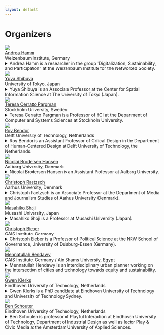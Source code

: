 ```yaml
---
layout: default
---
```


# Organizers

<div class="row">
  <div class="column">
    <a href="https://www.weizenbaum-institut.de/portrait/p/andrea-hamm/#page=1&sort=date">
    <img src="files/profile_photos/andreahamm.jpg" class="profile-photo">
    <div class="profile-name">
        Andrea Hamm
    </div>
    </a>
    <div class="profile-institute">
        Weizenbaum Institute, Germany
    </div>
    <div class="profile-detail-text">
    <details>
    <summary>
    Andrea Hamm is a researcher in the group "Digitalization, Sustainability, and Participation" at the Weizenbaum Institute for the Networked Society. 
    </summary>
    <div class="details_content">
    Her work focuses on the socio-political dimensions of digitalization, sustainability transitions, and the role of digital technologies among civic actor groups in transformation and innovation processes.
    </div>
    </details>
    </div>
  </div>
  <div class="column">
    <img src="files/profile_photos/yuyashibuya.jpeg" class="profile-photo">
    <div class="profile-name">
        <a href="https://www.yuyashibuya.com/">Yuya Shibuya</a>
    </div>
    <div class="profile-institute">
    University of Tokyo, Japan
    </div>
    <div class="profile-detail-text">
    <details>
    <summary>
    Yuya Shibuya is an Associate Professor at the Center for Spatial Information Science at The University of Tokyo (Japan). 
    </summary>
    <div class="details_content">
    Her interests lie in how the virtual and real worlds interact with one another. She has investigated how democratic participatory structures have changed in the digital era and the impacts on people’s behavior change.
    </div>
    </details>
    </div>
  </div>
  <div class="column">
    <img src="files/profile_photos/Tessy.jpg" class="profile-photo">
    <div class="profile-name">
        <a href="https://www.su.se/profiles/tcerr-1.182306">Teresa Cerratto Pargman</a>
    </div>
    <div class="profile-institute">
    Stockholm University, Sweden
    </div>
    <div class="profile-detail-text">
    <details>
    <summary>
    Teresa Cerratto Pargman is a Professor of HCI at the Department of Computer and Systems Sciences at Stockholm University. 
    </summary>
    <div class="details_content">She works with technological mediation theories and is interested in the impact of emerging technologies on everyday practices in education and beyond. She has been involved in the design of civic observatories via the EU-funded project Ground Truth. She is currently the PI for a research project studying ethical issues and values associated with AI in the public sector, from a post phenomenological perspective of technologies. Teresa is also an associate director for outreach at Digital Futures in Sweden.
    </div>
    </details>
    </div>
   </div>
</div>
<div class="row">
  <div class="column">
    <img src="files/profile_photos/avatar2.jpeg" class="profile-photo">
        <div class="profile-name">
            <a href="">Roy Bendor</a>
        </div>
        <div class="profile-institute">
        Delft University of Technology, Netherlands
        </div>
        <div class="profile-detail-text">
        <details>
        <summary>
        Roy Bendor is an Assistant Professor of Critical Design in the Department of Human-Centered Design at Delft University of Technology, the Netherlands. 
        </summary>
        <div class="details_content">
        His research explores the relations between design, culture and politics, and more recently, the ways in which urban imaginaries and different conceptions of the future influence the design and deployment of smart city technologies. Roy is also a Fellow of the Urban Futures Studio at Utrecht University, and former editor of the sustainability forum in ACM’s Interactions magazine. His book, Interactive Media for Sustainability (2018), was published as part of the Palgrave Studies in Media and Environmental Communication series.
        </div>
        </details>
        </div>
  </div>
  <div class="column">
    <img src="files/profile_photos/avatar3.jpeg" class="profile-photo">
        <div class="profile-name">
            <a href="">Nicolai Brodersen Hansen</a>
        </div>
        <div class="profile-institute">
          Aalborg University, Denmark
        </div>
        <div class="profile-detail-text">
        <details>
        <summary>
        Nicolai Brodersen Hansen is an Assistant Professor at Aalborg University. 
        </summary>
        <div class="details_content">His research is situated within HCI and Participatory Design. He focuses on understanding, modeling, and improving digital tools and activities that support design-based collaboration in a range of domains, primarily with a civic bent. He has been organizing workshops at DIS, NordiCHI and OZCHI, and is an expert on organizing participatory sessions.
        </div>
        </details>
      </div>
    </div>
  <div class="column">
    <img src="files/profile_photos/ChristophRaetzsch.jpg" class="profile-photo">
        <div class="profile-name">
            <a href="https://pure.au.dk/portal/en/persons/christoph-raetzsch(91eb24de-3d92-4846-9216-1c7aee8c2ff2).html">Christoph Raetzsch</a>
        </div>
        <div class="profile-institute">
          Aarhus University, Denmark
        </div>
        <div class="profile-detail-text">
        <details>
        <summary>
        Christoph Raetzsch is an Associate Professor at the Department of Media and Journalism Studies of Aarhus University (Denmark). 
        </summary>
        <div class="details_content">He works in journalism studies and researches history and theory of media development and practice in journalism, public spheres and urban spaces. Previously, he was a postdoctoral researcher in the project OrganiCity at Aarhus University. His recent research deals with interpretations of smartness to animate civic innovation in cities, the interfaces and infrastructures of publics besides journalism, and the emergent potential of quotidian media practices to shape public discourses. In 2022 he is chair of the local committee to host the ECREA "Rethink Impact" conference in Aarhus.
        </div>
        </details>
        </div>
    </div>
</div>
<div class="row">
  <div class="column">
    <img src="files/profile_photos/MasahikoShoji.jpg" class="profile-photo">
        <div class="profile-name">
            <a href="https://www.glocom.ac.jp/en/researcher/116">Masahiko Shoji</a>
        </div>
        <div class="profile-institute">
          Musashi University, Japan
        </div>
        <div class="profile-detail-text">
        <details>
        <summary>
        Masahiko Shoji is a Professor at Musashi University (Japan). 
        </summary>
        <div class="details_content">His research focuses on how the shift to an information society will affect society and individuals. He is particularly interested in local informatization, or how information and communication technology can be used to manage local communities and develop the lifestyles, economies, and cultural activities of local communities. He is the founder and representative of Open Knowledge Japan, an organization that promotes the dissemination and utilization of Open Data that can be freely used by anyone.
        </div>
        </details>
        </div>
    </div>
  <div class="column">
    <img src="files/profile_photos/ChristophBieber.jpg" class="profile-photo">
        <div class="profile-name">
            <a href="https://www.cais-research.de/team/christoph-bieber/">Christoph Bieber</a>
        </div>
        <div class="profile-institute">
          CAIS Institute, Germany
        </div>
        <div class="profile-detail-text">
        <details>
        <summary>
        Christoph Bieber is a Professor of Political Science at the NRW School of Governance, University of Duisburg-Essen (Germany). 
        </summary>
        <div class="details_content">Since 2018 he has been delegated to the Center for Advanced Internet Studies (CAIS) in Bochum, where as a research professor he directs the program “Digital Democratic Innovations” that runs from 2021 until 2026. The empirical focus of the research program is on Smart City-politics and digital decision-making.
        </div>
        </details>
      </div>
    </div>
  <div class="column">
    <img src="files/profile_photos/avatar7.jpeg" class="profile-photo">
        <div class="profile-name">
            <a href="">Mennatullah Hendawy</a>
        </div>
        <div class="profile-institute">
          CAIS Institute, Germany / Ain Shams University, Egypt
        </div>
        <div class="profile-detail-text">
        <details>
        <summary>
        Mennatullah Hendawy is an interdisciplinary urban planner working on the intersection of cities and technology towards equity and sustainability. 
        </summary>
        <div class="details_content">She is one of the founders of Cairo Urban AI, a project working on exploring the potential of using artificial intelligence to develop just and sustainable cities. She is affiliated with the Center for Advanced Internet Studies (CAIS) in Bochum, Impact circles Berlin, and Ain Shams University in Cairo.
        </div>
        </details>
        </div>
    </div>
</div>
<div class="row">
  <div class="column">
    <img src="files/profile_photos/avatar8.jpeg" class="profile-photo">
        <div class="profile-name">
            <a href="">Gwen Klerks</a>
        </div>
        <div class="profile-institute">
          Eindhoven University of Technology, Netherlands
        </div>
        <div class="profile-detail-text">
        <details>
          <summary>
          Gwen Klerks is a PhD candidate at Eindhoven University of Technology and University of Technology Sydney. 
          </summary>
          <div class="details_content">
          Throughout her research, she investigates how designers can collaborate with civic communities to promote sustainable urban futures. Specifically, she investigates how designers can support communities to take collective action by exploring how to navigate the complexities of the community context.
          </div>
        </details>
        </div>
    </div>
  <div class="column">
    <img src="files/profile_photos/BenSchouten.jpg" class="profile-photo">
        <div class="profile-name">
            <a href="https://www.tue.nl/en/research/researchers/ben-schouten/">Ben Schouten</a>
        </div>
        <div class="profile-institute">
          Eindhoven University of Technology, Netherlands
        </div>
        <div class="profile-detail-text">
        <details>
            <summary>Ben Schouten is professor of Playful Interaction at Eindhoven University of Technology, Department of Industrial Design as well as lector Play & Civic Media at the Amsterdam University of Applied Sciences. </summary>
            <div class="details_content">
              He founded the Master Digital Design in Amsterdam and until 2020 worked as its scientific director. His group focuses on play and design for social innovations, citizen empowerment and culture. He (co) authored 5 books and 100-plus publications at the intersection of play, games, participatory design and citizen empowerment. His latest book, The Civic Empowerment Toolbox, Action Design for Urban Futures has recently been published. <a href="https://www.japsambooks.nl/products/the-civic-empowerment-toolbox">https://www.japsambooks.nl/products/the-civic-empowerment-toolbox</a>. His design includes, multiple games within the domain of health care, education, urban planning, focusing on playful empowerment.
            </div>
        </details>
        </div>
    </div>
</div>
